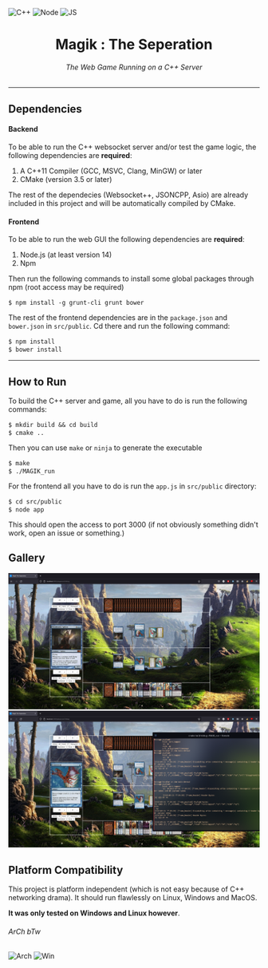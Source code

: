 ![C++](https://img.shields.io/badge/C%2B%2B-00599C?style=for-the-badge&logo=c%2B%2B&logoColor=white)
![Node](https://img.shields.io/badge/Node.js-43853D?style=for-the-badge&logo=node.js&logoColor=white)
![JS](https://img.shields.io/badge/JavaScript-F7DF1E?style=for-the-badge&logo=javascript&logoColor=black)



<h1 align="center">
    Magik : The Seperation
</h1>
<h6 align="center">
    The Web Game Running on a C++ Server
</h6>


***


## Dependencies
#### Backend

To be able to run the C++ websocket server and/or test the game logic, the following dependencies are **required**:
1. A C++11 Compiler (GCC, MSVC, Clang, MinGW) or later
2. CMake (version 3.5 or later)

The rest of the dependecies (Websocket++, JSONCPP, Asio) are already included in this project and will be automatically compiled by CMake.

#### Frontend

To be able to run the web GUI the following dependencies are **required**:
1. Node.js (at least version 14)
2. Npm

Then run the following commands to install some global packages through npm (root access may be required)

    $ npm install -g grunt-cli grunt bower

The rest of the frontend dependencies are in the `package.json` and `bower.json` in `src/public`. Cd there and run the following command:

    $ npm install
    $ bower install



***

## How to Run

To build the C++ server and game, all you have to do is run the following commands:

    $ mkdir build && cd build
    $ cmake ..

Then you can use `make` or `ninja` to generate the executable

    $ make
    $ ./MAGIK_run

For the frontend all you have to do is run the `app.js` in `src/public` directory:

    $ cd src/public
    $ node app

This should open the access to port 3000 (if not obviously something didn't work, open an issue or something.)


## Gallery
<p align="center">
<img src="screenshots/gui.png">
<img src="screenshots/server.png">
</p>

## Platform Compatibility

This project is platform independent (which is not easy because of C++ networking drama). It should run flawlessly on Linux, Windows and MacOS.

**It was only tested on Windows and Linux however**.


<h6>ArCh bTw</h6>


![Arch](https://img.shields.io/badge/Arch_Linux-1793D1?style=for-the-badge&logo=arch-linux&logoColor=white)
![Win](https://img.shields.io/badge/Windows-0078D6?style=for-the-badge&logo=windows&logoColor=white)

